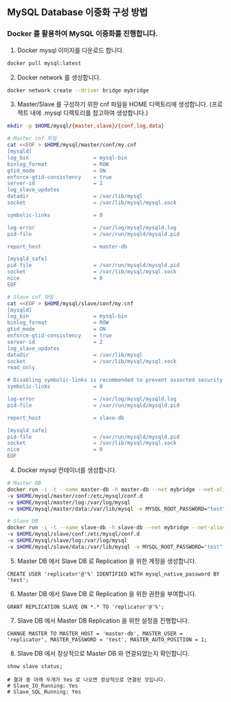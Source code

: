 ## MySQL Database 이중화 구성 방법

### Docker 를 활용하여 MySQL 이중화를 진행합니다. <br>

1. Docker mysql 이미지를 다운로드 합니다.
```bash
docker pull mysql:latest
```

2. Docker network 를 생성합니다.
```bash
docker network create --driver bridge mybridge
```

3. Master/Slave 를 구성하기 위한 cnf 파일을 HOME 디렉토리에 생성합니다. (프로젝트 내에 .mysql 디렉토리를 참고하여 생성합니다.)
```bash
mkdir -p $HOME/mysql/{master,slave}/{conf,log,data}

# Master cnf 파일
cat <<EOF > $HOME/mysql/master/conf/my.cnf
[mysqld]
log_bin                     = mysql-bin
binlog_format               = ROW
gtid_mode                   = ON
enforce-gtid-consistency    = true
server-id                   = 1
log_slave_updates
datadir                     = /var/lib/mysql
socket                      = /var/lib/mysql/mysql.sock

symbolic-links              = 0

log-error                   = /var/log/mysql/mysqld.log
pid-file                    = /var/run/mysqld/mysqld.pid

report_host                 = master-db

[mysqld_safe]
pid-file                    = /var/run/mysqld/mysqld.pid
socket                      = /var/lib/mysql/mysql.sock
nice                        = 0
EOF

# Slave cnf 파일
cat <<EOF > $HOME/mysql/slave/conf/my.cnf
[mysqld]
log_bin                     = mysql-bin
binlog_format               = ROW
gtid_mode                   = ON
enforce-gtid-consistency    = true
server-id                   = 2
log_slave_updates
datadir                     = /var/lib/mysql
socket                      = /var/lib/mysql/mysql.sock
read_only

# Disabling symbolic-links is recommended to prevent assorted security risks
symbolic-links              = 0

log-error                   = /var/log/mysql/mysqld.log
pid-file                    = /var/run/mysqld/mysqld.pid

report_host                 = slave-db

[mysqld_safe]
pid-file                    = /var/run/mysqld/mysqld.pid
socket                      = /var/lib/mysql/mysql.sock
nice                        = 0
EOF
```
4. Docker mysql 컨테이너를 생성합니다.
```bash
# Master DB
docker run -i -t --name master-db -h master-db --net mybridge --net-alias=master-db -p 3307:3306 
-v $HOME/mysql/master/conf:/etc/mysql/conf.d 
-v $HOME/mysql/master/log:/var/log/mysql 
-v $HOME/mysql/master/data:/var/lib/mysql -e MYSQL_ROOT_PASSWORD="test" -d mysql:latest

# Slave DB
docker run -i -t --name slave-db -h slave-db --net mybridge --net-alias=slave-db -p 3307:3306 
-v $HOME/mysql/slave/conf:/etc/mysql/conf.d 
-v $HOME/mysql/slave/log:/var/log/mysql 
-v $HOME/mysql/slave/data:/var/lib/mysql -e MYSQL_ROOT_PASSWORD="test" -d mysql:latest
```

5. Master DB 에서 Slave DB 로 Replication 을 위한 계정을 생성합니다.
```mysql
CREATE USER 'replicator'@'%' IDENTIFIED WITH mysql_native_password BY 'test';
```

6. Master DB 에서 Slave DB 로 Replication 을 위한 권한을 부여합니다.
```mysql
GRANT REPLICATION SLAVE ON *.* TO 'replicator'@'%';
```

7. Slave DB 에서 Master DB Replication 을 위한 설정을 진행합니다.
```mysql
CHANGE MASTER TO MASTER_HOST = 'master-db', MASTER_USER = 'replicator', MASTER_PASSWORD = 'test', MASTER_AUTO_POSITION = 1;
```

8. Slave DB 에서 정상적으로 Master DB 와 연결되었는지 확인합니다.
```mysql
show slave status;

# 결과 중 아래 두개가 Yes 로 나오면 정상적으로 연결된 것입니다.
# Slave_IO_Running: Yes
# Slave_SQL_Running: Yes
```

